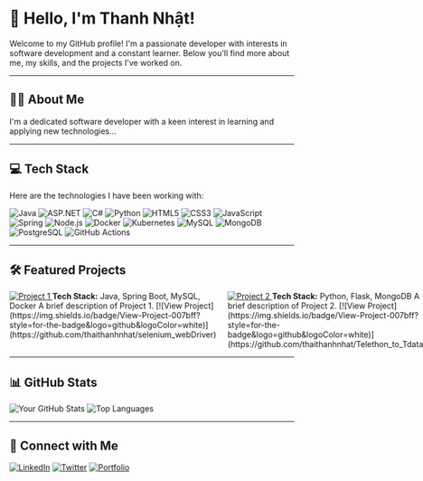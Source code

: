 # 👋 Hello, I'm Thanh Nhật!

Welcome to my GitHub profile! I'm a passionate developer with interests in software development and a constant learner. Below you'll find more about me, my skills, and the projects I've worked on.


---

## 🧑‍💻 About Me
I'm a dedicated software developer with a keen interest in learning and applying new technologies...

---

## 💻 Tech Stack

Here are the technologies I have been working with:

![Java](https://img.shields.io/badge/Java-007396?style=for-the-badge&logo=java&logoColor=white)
![ASP.NET](https://img.shields.io/badge/ASP.NET-512BD4?style=for-the-badge&logo=dotnet&logoColor=white)
![C#](https://img.shields.io/badge/C%23-239120?style=for-the-badge&logo=csharp&logoColor=white)
![Python](https://img.shields.io/badge/Python-3776AB?style=for-the-badge&logo=python&logoColor=white)
![HTML5](https://img.shields.io/badge/HTML5-E34F26?style=for-the-badge&logo=html5&logoColor=white)
![CSS3](https://img.shields.io/badge/CSS3-1572B6?style=for-the-badge&logo=css3&logoColor=white)
![JavaScript](https://img.shields.io/badge/JavaScript-F7DF1E?style=for-the-badge&logo=javascript&logoColor=black)
![Spring](https://img.shields.io/badge/Spring-6DB33F?style=for-the-badge&logo=spring&logoColor=white)
![Node.js](https://img.shields.io/badge/Node.js-339933?style=for-the-badge&logo=nodedotjs&logoColor=white)
![Docker](https://img.shields.io/badge/Docker-2496ED?style=for-the-badge&logo=docker&logoColor=white)
![Kubernetes](https://img.shields.io/badge/Kubernetes-326CE5?style=for-the-badge&logo=kubernetes&logoColor=white)
![MySQL](https://img.shields.io/badge/MySQL-005C84?style=for-the-badge&logo=mysql&logoColor=white)
![MongoDB](https://img.shields.io/badge/MongoDB-47A248?style=for-the-badge&logo=mongodb&logoColor=white)
![PostgreSQL](https://img.shields.io/badge/PostgreSQL-316192?style=for-the-badge&logo=postgresql&logoColor=white)
![GitHub Actions](https://img.shields.io/badge/GitHub_Actions-2088FF?style=for-the-badge&logo=github-actions&logoColor=white)


---

## 🛠 Featured Projects

<div style="display: flex; justify-content: space-between;">

<div style="margin-right: 20px;">
    <a href="https://github.com/thaithanhnhat/selenium_webDriver">
        <img src="https://via.placeholder.com/400x200.png?text=Project+1" alt="Project 1">
    </a>
    <strong>Tech Stack:</strong> Java, Spring Boot, MySQL, Docker  
    A brief description of Project 1.  
    [![View Project](https://img.shields.io/badge/View-Project-007bff?style=for-the-badge&logo=github&logoColor=white)](https://github.com/thaithanhnhat/selenium_webDriver)
</div>

<div>
    <a href="https://github.com/thaithanhnhat/Telethon_to_Tdata">
        <img src="https://via.placeholder.com/400x200.png?text=Project+2" alt="Project 2">
    </a>
    <strong>Tech Stack:</strong> Python, Flask, MongoDB  
    A brief description of Project 2.  
    [![View Project](https://img.shields.io/badge/View-Project-007bff?style=for-the-badge&logo=github&logoColor=white)](https://github.com/thaithanhnhat/Telethon_to_Tdata)
</div>

</div>



---

## 📊 GitHub Stats
![Your GitHub Stats](https://github-readme-stats.vercel.app/api?username=thaithanhnhat&show_icons=true&theme=radical)
![Top Languages](https://github-readme-stats.vercel.app/api/top-langs/?username=thaithanhnhat&layout=compact&theme=radical)

---

## 🔗 Connect with Me
[![LinkedIn](https://img.shields.io/badge/LinkedIn-0077B5?style=for-the-badge&logo=linkedin&logoColor=white)](https://linkedin.com/in/your-profile)
[![Twitter](https://img.shields.io/badge/Twitter-1DA1F2?style=for-the-badge&logo=twitter&logoColor=white)](https://twitter.com/your-username)
[![Portfolio](https://img.shields.io/badge/Portfolio-FF5722?style=for-the-badge)](https://your-website.com)
